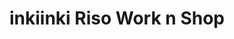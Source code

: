 ---
title: "inkiinki  Riso Work n Shop"
url: /freiburg-im-breisgau/inkiinki-riso-work-n-shop/
shop: Andenken
---